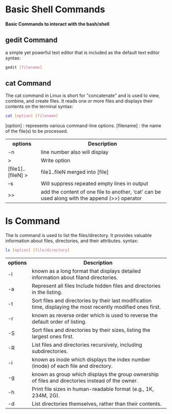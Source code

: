 # Basic Shell Commands
#### Basic Commands to interact with the bash/shell 

## gedit Command
a simple yet powerful text editor that is included as the default text editor
syntax:
```bash
gedit [filename]
```


## cat Command
The cat command in Linux is short for "concatenate" and is used to view, combine, and create files. It reads one or more files and displays their contents on the terminal
syntax:
```bash
cat [option] [filename]
```
[option] : represents various command-line options.
[filename] : the name of the file(s) to be processed.
<table>
  <tr>
    <th>options</th>
    <th>Description</th>
  </tr>
  <tr>
    <td>-n</td>
    <td>line number also will display</td>
  </tr>
  <tr>
    <td>></td>
    <td>Write option</td>
  </tr>
  <tr>
    <td>[file1]..[fileN] > </td>
    <td>file1..fileN merged into [file]</td>
  </tr>
  <tr>
    <td>–s</td>
    <td>Will suppress repeated empty lines in output</td>
  </tr>
  <tr>
    <td>>></td>
    <td>add the content of one file to another, ‘cat’ can be used along with the append (>>) operator</td>
  </tr>
</table>

# ls Command
The ls command is used to list the files/directory. It provides valuable information about files, directories, and their attributes.
syntax:
```bash
ls [option] [file/directory]
```
<table>
  <tr>
    <th>options</th>
    <th>Description</th>
  </tr>
  <tr>
    <td>-l</td>
    <td>known as a long format that displays detailed information about filand directories.</td>
  </tr>
  <tr>
    <td>-a</td>
    <td>Represent all files Include hidden files and directories in the listing.</td>
  </tr>
  <tr>
    <td>-t</td>
    <td>Sort files and directories by their last modification time, displaying the most recently modified ones first.</td>
  </tr>
  <tr>
    <td>-r</td>
    <td>known as reverse order which is used to reverse the default order of listing.</td>
  </tr>
  <tr>
    <td>-S</td>
    <td>Sort files and directories by their sizes, listing the largest ones first.</td>
  </tr>
  <tr>
    <td>-R</td>
    <td>List files and directories recursively, including subdirectories.</td>
  </tr>
  <tr>
    <td>-i</td>
    <td>known as inode which displays the index number (inode) of each file and directory.</td>
  </tr>
  <tr>
    <td>-g</td>
    <td>known as group which displays the group ownership of files and directories instead of the owner.</td>
  </tr>
  <tr>
    <td>-h</td>
    <td>Print file sizes in human-readable format (e.g., 1K, 234M, 2G).</td>
  </tr>
  <tr>
    <td>-d</td>
    <td>List directories themselves, rather than their contents.</td>
  </tr>
</table>
